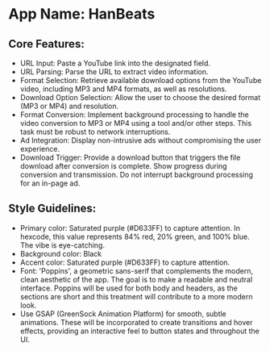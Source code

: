 # **App Name**: HanBeats

## Core Features:

- URL Input: Paste a YouTube link into the designated field.
- URL Parsing: Parse the URL to extract video information.
- Format Selection: Retrieve available download options from the YouTube video, including MP3 and MP4 formats, as well as resolutions.
- Download Option Selection: Allow the user to choose the desired format (MP3 or MP4) and resolution.
- Format Conversion: Implement background processing to handle the video conversion to MP3 or MP4 using a tool and/or other steps. This task must be robust to network interruptions.
- Ad Integration: Display non-intrusive ads without compromising the user experience.
- Download Trigger: Provide a download button that triggers the file download after conversion is complete. Show progress during conversion and transmission. Do not interrupt background processing for an in-page ad.

## Style Guidelines:

- Primary color: Saturated purple (#D633FF) to capture attention. In hexcode, this value represents 84% red, 20% green, and 100% blue. The vibe is eye-catching.
- Background color: Black
- Accent color: Saturated purple (#D633FF) to capture attention.
- Font: 'Poppins', a geometric sans-serif that complements the modern, clean aesthetic of the app. The goal is to make a readable and neutral interface. Poppins will be used for both body and headers, as the sections are short and this treatment will contribute to a more modern look.
- Use GSAP (GreenSock Animation Platform) for smooth, subtle animations. These will be incorporated to create transitions and hover effects, providing an interactive feel to button states and throughout the UI.